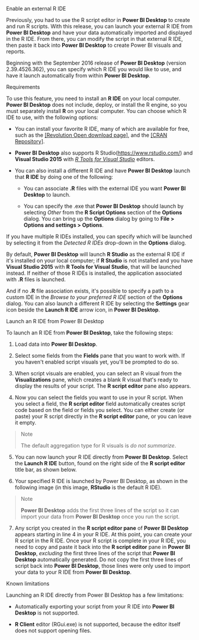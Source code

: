 Enable an external R IDE

Previously, you had to use the R script editor in **Power BI Desktop**
to create and run R scripts. With this release, you can launch your
external R IDE from **Power BI Desktop** and have your data
automatically imported and displayed in the R IDE. From there, you can
modify the script in that external R IDE, then paste it back into
**Power BI Desktop** to create Power BI visuals and reports.

Beginning with the September 2016 release of **Power BI Desktop**
(version 2.39.4526.362), you can specify which R IDE you would like to
use, and have it launch automatically from within **Power BI Desktop**.

Requirements

To use this feature, you need to install an **R IDE** on your local
computer. **Power BI Desktop** does not include, deploy, or install the
R engine, so you must separately install **R** on your local computer.
You can choose which R IDE to use, with the following options:

-   You can install your favorite R IDE, many of which are available for
    free, such as the [[Revolution Open download page]](https://mran.revolutionanalytics.com/download/),
    and the [[CRAN Repository]](https://cran.r-project.org/bin/windows/base/).

-   **Power BI Desktop** also supports R Studio(https://www.rstudio.com/) and **Visual Studio 2015** with [*R Tools for Visual
    Studio*](https://beta.visualstudio.com/vs/rtvs/) editors.

-   You can also install a different R IDE and have **Power BI Desktop**
    launch that **R IDE** by doing one of the following:

    -   You can associate **.R** files with the external IDE you want
        **Power BI Desktop** to launch.

    -   You can specify the .exe that **Power BI Desktop** should launch
        by selecting *Other* from the **R Script Options** section of
        the **Options** dialog. You can bring up the **Options**
        dialog by going to **File \> Options and settings \>
        Options**.

If you have multiple R IDEs installed, you can specify which will be
launched by selecting it from the *Detected R IDEs* drop-down in the
**Options** dialog.

By default, **Power BI Desktop** will launch **R Studio** as the
external R IDE if it\'s installed on your local computer; if **R
Studio** is not installed and you have **Visual Studio 2015** with **R
Tools for Visual Studio**, that will be launched instead. If neither of
those R IDEs is installed, the application associated with **.R** files
is launched.

And if no **.R** file association exists, it\'s possible to specify a
path to a custom IDE in the *Browse to your preferred R IDE* section of
the **Options** dialog. You can also launch a different R IDE by
selecting the **Settings** gear icon beside the **Launch R IDE** arrow
icon, in **Power BI Desktop**.

Launch an R IDE from Power BI Desktop

To launch an R IDE from **Power BI Desktop**, take the following steps:

1.  Load data into **Power BI Desktop**.

2.  Select some fields from the **Fields** pane that you want to work
    with. If you haven\'t enabled script visuals yet, you\'ll be
    prompted to do so.

3.  When script visuals are enabled, you can select an R visual from the
    **Visualizations** pane, which creates a blank R visual that\'s
    ready to display the results of your script. The **R script
    editor** pane also appears.

4.  Now you can select the fields you want to use in your R script. When
    you select a field, the **R script editor** field automatically
    creates script code based on the field or fields you select. You
    can either create (or paste) your R script directly in the **R
    script editor** pane, or you can leave it empty.

> Note
>
> The default aggregation type for R visuals is *do not summarize*.

5.  You can now launch your R IDE directly from **Power BI Desktop**.
    Select the **Launch R IDE** button, found on the right side of the
    **R script editor** title bar, as shown below.

6.  Your specified R IDE is launched by Power BI Desktop, as shown in
    the following image (in this image, **RStudio** is the default R
    IDE).

> Note
>
> **Power BI Desktop** adds the first three lines of the script so it
> can import your data from **Power BI Desktop** once you run the
> script.

7.  Any script you created in the **R script editor pane** of **Power BI
    Desktop** appears starting in line 4 in your R IDE. At this point,
    you can create your R script in the R IDE. Once your R script is
    complete in your R IDE, you need to copy and paste it back into
    the **R script editor** pane in **Power BI Desktop**, *excluding*
    the first three lines of the script that **Power BI Desktop**
    automatically generated. Do not copy the first three lines of
    script back into **Power BI Desktop**, those lines were only used
    to import your data to your R IDE from **Power BI Desktop**.

Known limitations

Launching an R IDE directly from Power BI Desktop has a few limitations:

-   Automatically exporting your script from your R IDE into **Power BI
    Desktop** is not supported.

-   **R Client** editor (RGui.exe) is not supported, because the editor
    itself does not support opening files.
